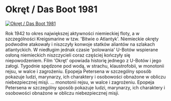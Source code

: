 Okręt / Das Boot 1981 
=============
[![Okręt / Das Boot 1981 ](http://vidos.pl/images/player.gif)](http://vidos.pl/okret-das-boot-1981)

 Rok 1942 to okres największej aktywności niemieckiej floty, a w szczególności Kreigsmarine w tzw. 'Bitwie o Atlantyk'. Niemieckie okręty podwodne atakowały i niszczyły konwoje statków aliantów na szlakach atlantyckich. W niedługim jednak czasie 'polowania' U-Botów wspierane osłoną niemieckich niszczycieli coraz częściej kończyły się niepowodzeniem. Film 'Okręt' opowiada historię jednego z U-Botów i jego załogi. Tygodnie spędzone pod wodą, w strachu, klaustrofobii, w monotonii rejsu, w walce i zagrożeniu. Epopeja Petersena w szczególny sposób pokazuje ludzi, marynarzy, ich charaktery i osobowości obnażone w obliczu niebezpiecznej misji.   ... monotonii rejsu, w walce i zagrożeniu. Epopeja Petersena w szczególny sposób pokazuje ludzi, marynarzy, ich charaktery i osobowości obnażone w obliczu niebezpiecznej misji.

